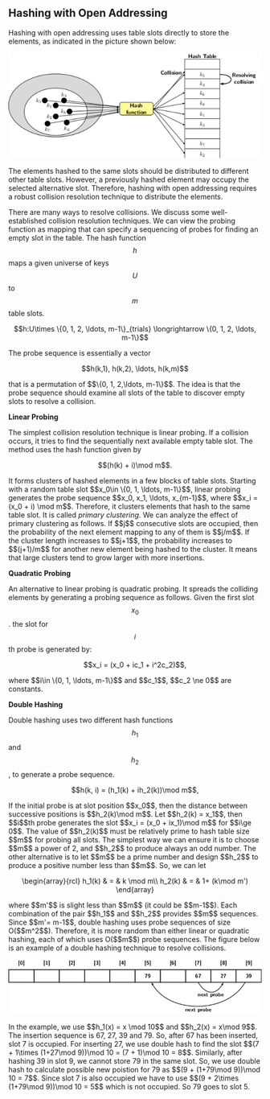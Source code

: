 <script type="text/javascript" src="https://cdnjs.cloudflare.com/ajax/libs/mathjax/2.7.0/MathJax.js?config=TeX-AMS_CHTML"> </script> <script type="text/x-mathjax-config"> MathJax.Hub.Config({ tex2jax: { inlineMath: [['$','$'], ['\\(','\\)']], processEscapes: true}, jax: ["input/TeX","input/MathML","input/AsciiMath","output/CommonHTML"], extensions: ["tex2jax.js","mml2jax.js","asciimath2jax.js","MathMenu.js","MathZoom.js","AssistiveMML.js", "[Contrib]/a11y/accessibility-menu.js"], TeX: { extensions: ["AMSmath.js","AMSsymbols.js","noErrors.js","noUndefined.js"], equationNumbers: { autoNumber: "AMS" } } }); </script> 


## Hashing with Open Addressing

Hashing with open addressing uses table slots directly to store the elements, as indicated in the picture shown below:
<p style="text-align:center">
    <img src="../images/hashingOpenAddressing1.png">                                                       
</p>
The elements hashed to the same slots should be distributed to different other table slots. However, a previously hashed element may occupy the selected 
alternative slot. Therefore, hashing with open addressing requires a robust collision resolution technique to distribute the elements. 

There are many ways to resolve collisions. We discuss some well-established collision
resolution techniques. We can view the probing function as mapping that can specify a sequencing of probes 
for finding an empty slot in the table. The hash function $$h$$ maps a given universe of keys $$U$$ to $$m$$ table slots. <br>
<p style="text-align:center">
    $$h:U\times \{0, 1, 2, \ldots, m-1\}_{trials} \longrightarrow  \{0, 1, 2, \ldots, m-1\}$$                                          
</p>
The probe sequence is essentially a vector 
<p style="text-align:center">
    $$h(k,1), h(k,2), \ldots, h(k,m)$$                                     
</p>
that is a permutation of $$\{0, 1, 2,\ldots, m-1\}$$. The idea is that the probe sequence should examine all slots of the table to discover
empty slots to resolve a collision. <br>

<strong>Linear Probing</strong>

The simplest collision resolution technique is linear probing. If a collision occurs, it tries to find the sequentially next available empty 
table slot. The method uses the hash function given by 
<p style="text-align:center">
$$(h(k) + i)\mod m$$.
</p>
It forms clusters of hashed elements in a few blocks of table slots. Starting with a random table slot $$x_0\in \{0, 1, \ldots, m-1\}$$, linear probing
generates the probe sequence $$x_0, x_1, \ldots, x_{m-1}$$, where $$x_i = (x_0 + i) \mod m$$. Therefore, it clusters elements that hash
to the same table slot. It is called <i>primary clustering</i>. We can analyze the effect of primary clustering as follows. If $$j$$ consecutive slots
are occupied, then the probability of the next element mapping to any of them is $$j/m$$. If the cluster length increases to $$j+1$$, the probability increases 
to $$(j+1)/m$$ for another new element being hashed to the cluster. It means that large clusters tend to grow larger with more insertions.<br>

<strong>Quadratic Probing</strong>

An alternative to linear probing is quadratic probing. It spreads the colliding elements by generating a probing sequence as follows. Given the first slot $$x_0$$.
the slot for $$i$$th probe is generated by: 
<p style="text-align:center">
$$x_i = (x_0 + ic_1 + i^2c_2)$$, 
</p>
where $$i\in \{0, 1, \ldots, m-1\}$$ and $$c_1$$, $$c_2 \ne 0$$ are constants. <br>

 <strong>Double Hashing</strong>
 
 Double hashing uses two different hash functions $$h_1$$ and $$h_2$$, to generate a probe sequence.
 <p style="text-align:center">
$$h(k, i) = (h_1(k) + ih_2(k))\mod m$$, 
</p>
If the initial probe is at slot position $$x_0$$, then the distance between successive positions is $$h_2(k)\mod m$$. Let $$h_2(k) = x_1$$, then $$i$$th probe
generates the slot $$x_i = (x_0 + ix_1)\mod m$$ for $$i\ge 0$$. The value of $$h_2(k)$$ must be relatively prime to hash table size $$m$$ for probing 
all slots. The simplest way we can ensure it is to choose $$m$$ a power of 2, and $$h_2$$ to produce always an odd number. The other alternative 
is to let $$m$$ be a prime number and design $$h_2$$ to produce a positive number less than $$m$$. So, we can let 
<p style="text-align:center">
\begin{array}{rcl}
    h_1(k) & = & k \mod m\\
    h_2(k) & = & 1+ (k\mod m')
\end{array}
</p>
where $$m'$$ is slight less than $$m$$ (it could be $$m-1$$). Each combination of the pair $$h_1$$ and $$h_2$$ provides $$m$$ sequences. Since $$m'= m-1$$, 
double hashing uses probe sequences of size O($$m^2$$). Therefore, it is more random than either linear or quadratic hashing, each of which uses O($$m$$)
probe sequences. The figure below is an example of a double hashing technique to resolve collisions.
<p style="text-align:center">
    <img src="../images/doubleHash.png">
</p>
In the example, we use $$h_1(x) = x \mod 10$$ and $$h_2(x) = x\mod 9$$. The insertion sequence is 67, 27, 39 and 79. So, after 67 has been inserted,
slot 7 is occupied. For inserting 27, we use double hash to find the slot $$(7 + 1\times (1+27\mod 9))\mod 10 = (7 + 1)\mod 10 = 8$$. Similarly,
after hashing 39 in slot 9, we cannot store 79 in the same slot. So, we use double hash to calculate possible new poistion for 79 as
$$(9 + (1+79\mod 9))\mod 10 = 7$$. Since slot 7 is also occupied we have to use $$(9 + 2\times (1+79\mod 9))\mod 10 = 5$$ which is not occupied.
So 79 goes to slot 5.
